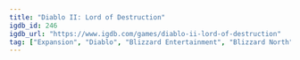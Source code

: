 ```yaml
---
title: "Diablo II: Lord of Destruction"
igdb_id: 246
igdb_url: "https://www.igdb.com/games/diablo-ii-lord-of-destruction"
tag: ["Expansion", "Diablo", "Blizzard Entertainment", "Blizzard North", "Role-playing (RPG)", "Hack and slash/Beat 'em up", "Single player", "Multiplayer", "Co-operative", "Bird view / Isometric", "Action", "Fantasy", "Horror"]
---
```

